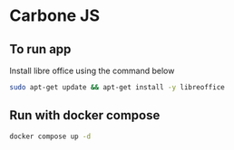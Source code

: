 # Carbone JS

## To run app

Install libre office using the command below

```sh
sudo apt-get update && apt-get install -y libreoffice
```

## Run with docker compose

```sh
docker compose up -d
```
